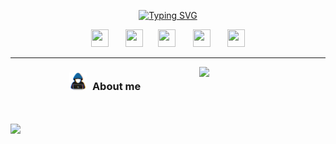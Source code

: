 <p align="center">
<a href="https://git.io/typing-svg"><img src="https://readme-typing-svg.demolab.com?font=Fira+Code&weight=700&size=25&duration=4000&pause=1000&color=00FF41&center=true&width=443&height=80&lines=%F0%9F%96%96+Hello+World!;I'm+Jon" alt="Typing SVG" /></a>
</p>

<div align="center">
  
  <!-- Contacts tags -->
<a href="mailto:sennasjonatas@gmail.com"><img height="28" width="28" src="https://cdn.simpleicons.org/gmail/00FF41" /></a>
&#8287;&#8287;&#8287;&#8287;&#8287;
<a href="https://github.com/apocsenpai"><img height="28" width="28" src="https://cdn.simpleicons.org/github/00FF41" /></a>&#8287;&#8287;&#8287;&#8287;&#8287;
<a href="https://www.linkedin.com/in/jonatas-sennas-69a359221/"><img height="28" width="28" src="https://cdn.simpleicons.org/linkedin/00FF41" /></a>
&#8287;&#8287;&#8287;&#8287;&#8287;
<a href="https://discordapp.com/users/319828221933649920"><img height="28" width="28" src="https://cdn.simpleicons.org/discord/00FF41" /></a>
&#8287;&#8287;&#8287;&#8287;&#8287;
<a href="https://twitter.com/apocsenpai"><img height="28" width="28" src="https://cdn.simpleicons.org/twitter/00FF41" /></a>
  
</div>

<hr>
<img align="right" src="https://i.giphy.com/media/smzfl3E7a4iHK/giphy.webp" height="auto" width="40%">
<h3 align="center"> <img src="https://github.com/0xAbdulKhalid/0xAbdulKhalid/raw/main/assets/mdImages/about_me.gif" width="28px" alt="About me"/>&#8287; <strong> About me </strong> </h3>

<p>
  
  </p>
 

</br></br>
<a href="https://visitorbadge.io/status?path=https%3A%2F%2Fgithub.com%2Fapocsenpai"><img src="https://api.visitorbadge.io/api/daily?path=https%3A%2F%2Fgithub.com%2Fapocsenpai&label=profile.dailyVisitors&labelColor=%23003b00&countColor=%23008f11&style=plastic&labelStyle=none" /></a>
<!--
**apocsenpai/apocsenpai** is a ✨ _special_ ✨ repository because its `README.md` (this file) appears on your GitHub profile.

Here are some ideas to get you started:

- 🔭 I’m currently working on ...
- 🌱 I’m currently learning ...
- 👯 I’m looking to collaborate on ...
- 🤔 I’m looking for help with ...
- 💬 Ask me about ...
- 📫 How to reach me: ...
- 😄 Pronouns: ...
- ⚡ Fun fact: ...
-->

<!--
Color pallette

Vampire Black - #0D0208
Dark Green - #003B00
Islamic Green - #008F11
Malachite - #00FF41
-->
